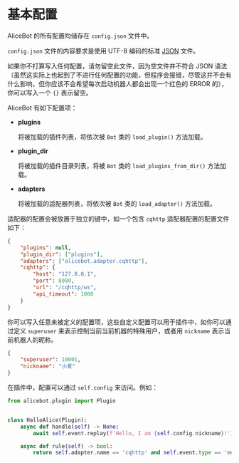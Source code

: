 # 基本配置

AliceBot 的所有配置均储存在 `config.json` 文件中。

`config.json` 文件的内容要求是使用 UTF-8 编码的标准 [JSON](https://www.json.org/) 文件。

如果你不打算写入任何配置，请勿留空此文件，因为空文件并不符合 JSON 语法（虽然这实际上也起到了不进行任何配置的功能，但程序会报错，尽管这并不会有什么影响，但你应该不会希望每次启动机器人都会出现一个红色的 ERROR 的），你可以写入一个 `{}` 表示留空。

AliceBot 有如下配置项：

- **plugins**

  将被加载的插件列表，将依次被 `Bot` 类的 `load_plugin()` 方法加载。

- **plugin_dir**

  将被加载的插件目录列表，将被 `Bot` 类的 `load_plugins_from_dir()` 方法加载。

- **adapters**

  将被加载的适配器列表，将依次被 `Bot` 类的 `load_adapter()` 方法加载。

适配器的配置会被放置于独立的键中，如一个包含 `cqhttp` 适配器配置的配置文件如下：

```json
{
    "plugins": null,
    "plugin_dir": ["plugins"],
    "adapters": ["alicebot.adapter.cqhttp"],
    "cqhttp": {
        "host": "127.0.0.1",
        "port": 8080,
        "url": "/cqhttp/ws",
        "api_timeout": 1000
    }
}
```



你可以写入任意未被定义的配置项，这些自定义配置可以用于插件中，如你可以通过定义 `superuser` 来表示控制当前当前机器的特殊用户，或者用 `nickname` 表示当前机器人的昵称。

```json
{
    "superuser": 10001,
  	"nickname": "小爱"
}
```

在插件中，配置可以通过 `self.config` 来访问。例如：

```python
from alicebot.plugin import Plugin


class HalloAlice(Plugin):
    async def handle(self) -> None:
        await self.event.replay(f'Hello, I am {self.config.nickname}!')

    async def rule(self) -> bool:
        return self.adapter.name == 'cqhttp' and self.event.type == 'message' and str(self.event.message).lower() == 'hello' and self.event.user_id == self.config.superuser
```